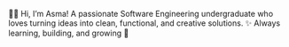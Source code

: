 👩‍💻 Hi, I’m Asma!
A passionate Software Engineering undergraduate who loves turning ideas into clean, functional, and creative solutions. ✨
Always learning, building, and growing 🚀
<!---
AsmaAmeenGeek/AsmaAmeenGeek is a ✨ special ✨ repository because its `README.md` (this file) appears on your GitHub profile.
You can click the Preview link to take a look at your changes.
--->
